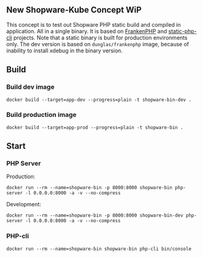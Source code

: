 ## New Shopware-Kube Concept WiP
This concept is to test out Shopware PHP static build and compiled in application. All in a single binary.
It is based on [FrankenPHP](https://frankenphp.dev) and [static-php-cli](https://static-php.dev) projects.
Note that a static binary is built for production environments only. 
The dev version is based on `dunglas/frankenphp` image, because of inability to install xdebug in the binary version. 

## Build

### Build dev image
```shell
docker build --target=app-dev --progress=plain -t shopware-bin-dev .
```

### Build production image
```shell
docker build --target=app-prod --progress=plain -t shopware-bin .
```

## Start

### PHP Server
Production:
```shell
docker run --rm --name=shopware-bin -p 8000:8000 shopware-bin php-server -l 0.0.0.0:8000 -a -v --no-compress 
```
Development:
```shell
docker run --rm --name=shopware-bin -p 8000:8000 shopware-bin-dev php-server -l 0.0.0.0:8000 -a -v --no-compress 
```
### PHP-cli
```shell
docker run --rm --name=shopware-bin shopware-bin php-cli bin/console
```
